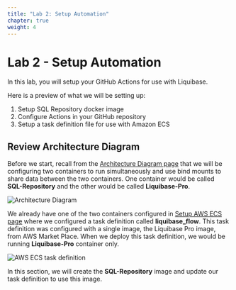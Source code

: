 ```yaml
---
title: "Lab 2: Setup Automation"
chapter: true
weight: 4
---
```


# Lab 2 - Setup Automation 

In this lab, you will setup your GitHub Actions for use with Liquibase. 

Here is a preview of what we will be setting up:

1. Setup SQL Repository docker image
1. Configure Actions in your GitHub repository
1. Setup a task definition file for use with Amazon ECS

## Review Architecture Diagram

Before we start, recall from the [Architecture Diagram page](..010_introduction/014_architecture.html) that we will be configuring two containers to run simultaneously and use bind mounts to share data between the two containers. One container would be called __SQL-Repository__ and the other would be called __Liquibase-Pro__. 

![Architecture Diagram](/images/introduction/architecture_diagram_3.png?width=800px&classes=border,shadow) 

We already have one of the two containers configured in [Setup AWS ECS page](../020_self_guided_setup/025_setupawsecs.html) where we configured a task definition called __liquibase_flow__. This task definition was configured with a single image, the Liquibase Pro image, from AWS Market Place. When we deploy this task definition, we would be running __Liquibase-Pro__ container only. 

![AWS ECS task definition](/images/lab2_setup_automation/aws_ecs_task_definition_1.png?width=800px&classes=border,shadow) 


In this section, we will create the __SQL-Repository__ image and update our task definition to use this image.